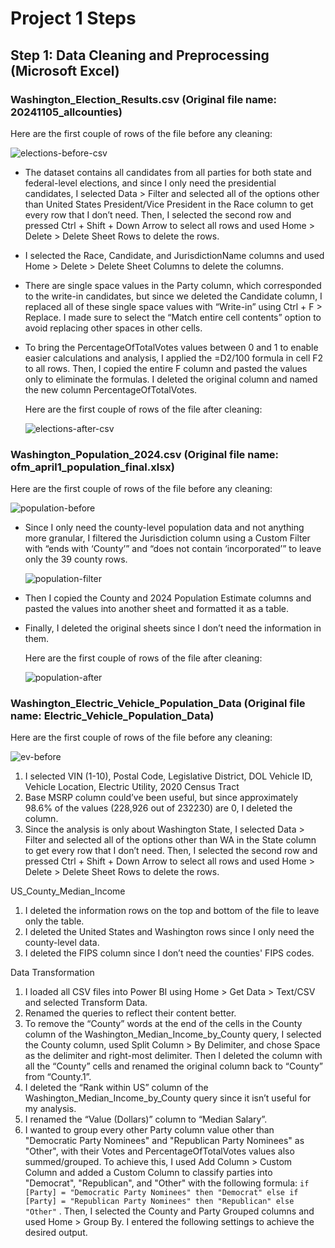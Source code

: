 # Project 1 Steps

## Step 1: Data Cleaning and Preprocessing (Microsoft Excel)

### Washington_Election_Results.csv (Original file name: 20241105_allcounties)

  Here are the first couple of rows of the file before any cleaning:

  ![elections-before-csv](https://github.com/user-attachments/assets/de353dc6-d0f2-4267-8610-15af367bc131)

* The dataset contains all candidates from all parties for both state and federal-level elections, and since I only need the presidential candidates, I selected Data > Filter and selected all of the options other than United States President/Vice President in the Race column to get every row that I don’t need. Then, I selected the second row and pressed Ctrl + Shift + Down Arrow to select all rows and used Home > Delete > Delete Sheet Rows to delete the rows.
* I selected the Race, Candidate, and JurisdictionName columns and used Home > Delete > Delete Sheet Columns to delete the columns.
* There are single space values in the Party column, which corresponded to the write-in candidates, but since we deleted the Candidate column, I replaced all of these single space values with “Write-in” using Ctrl + F > Replace. I made sure to select the “Match entire cell contents” option to avoid replacing other spaces in other cells.
* To bring the PercentageOfTotalVotes values between 0 and 1 to enable easier calculations and analysis, I applied the =D2/100 formula in cell F2 to all rows. Then, I copied the entire F column and pasted the values only to eliminate the formulas. I deleted the original column and named the new column PercentageOfTotalVotes.

  Here are the first couple of rows of the file after cleaning:

  ![elections-after-csv](https://github.com/user-attachments/assets/1ffd38bf-6951-4715-a2c7-33fed59c0b63)

### Washington_Population_2024.csv (Original file name: ofm_april1_population_final.xlsx)

  Here are the first couple of rows of the file before any cleaning:

  ![population-before](https://github.com/user-attachments/assets/9c1b006b-9d97-4b59-9bb5-ccc8042ecadb)

* Since I only need the county-level population data and not anything more granular, I filtered the Jurisdiction column using a Custom Filter with “ends with ‘County’” and “does not contain ‘incorporated’” to leave only the 39 county rows.

  ![population-filter](https://github.com/user-attachments/assets/297cbe8f-67a8-4bb2-ac9d-ecd6c9f03240)

* Then I copied the County and 2024 Population Estimate columns and pasted the values into another sheet and formatted it as a table.
* Finally, I deleted the original sheets since I don’t need the information in them.

  Here are the first couple of rows of the file after cleaning:

  ![population-after](https://github.com/user-attachments/assets/59cc68af-35df-4b4c-8fa8-d01180c1677c)

### Washington_Electric_Vehicle_Population_Data (Original file name: Electric_Vehicle_Population_Data)

  Here are the first couple of rows of the file before any cleaning:

  ![ev-before](https://github.com/user-attachments/assets/156fccdb-0c0e-43f8-9f2a-3e479e74d20d)

1. I selected VIN (1-10), Postal Code, Legislative District, DOL Vehicle ID, Vehicle Location, Electric Utility, 2020 Census Tract
2. Base MSRP column could’ve been useful, but since approximately 98.6% of the values (228,926 out of 232230) are 0, I deleted the column.
3. Since the analysis is only about Washington State, I selected Data > Filter and selected all of the options other than WA in the State column to get every row that I don’t need. Then, I selected the second row and pressed Ctrl + Shift + Down Arrow to select all rows and used Home > Delete > Delete Sheet Rows to delete the rows.

US_County_Median_Income

1. I deleted the information rows on the top and bottom of the file to leave only the table.
2. I deleted the United States and Washington rows since I only need the county-level data.
3. I deleted the FIPS column since I don’t need the counties' FIPS codes.

Data Transformation

1. I loaded all CSV files into Power BI using Home > Get Data > Text/CSV and selected Transform Data.
2. Renamed the queries to reflect their content better.
3. To remove the “County” words at the end of the cells in the County column of the Washington_Median_Income_by_County query, I selected the County column, used Split Column > By Delimiter, and chose Space as the delimiter and right-most delimiter. Then I deleted the column with all the “County” cells and renamed the original column back to “County” from “County.1”.
4. I deleted the “Rank within US” column of the Washington_Median_Income_by_County query since it isn’t useful for my analysis.
5. I renamed the “Value (Dollars)” column to “Median Salary”.
6. I wanted to group every other Party column value other than "Democratic Party Nominees" and "Republican Party Nominees" as "Other", with their Votes and PercentageOfTotalVotes values also summed/grouped. To achieve this, I used Add Column > Custom Column and added a Custom Column to classify parties into "Democrat", "Republican", and "Other" with the following formula: `if [Party] = "Democratic Party Nominees" then "Democrat"
else if [Party] = "Republican Party Nominees" then "Republican"
else "Other"` . Then, I selected the County and Party Grouped columns and used Home > Group By. I entered the following settings to achieve the desired output.
